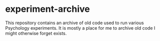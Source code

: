 # experiment-archive

This repository contains an archive of old code used to run various Psychology experiments.
It is mostly a place for me to archive old code I might otherwise forget exists. 
